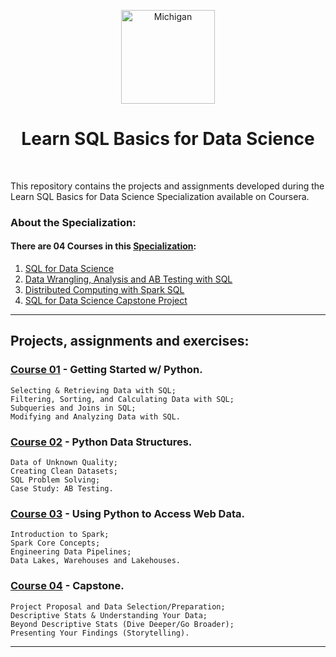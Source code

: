 <p align="center">
  <a href="https://github.com/marcoshsq/SQLBasicsForDataScience">
    <img src="https://cdn-icons-png.flaticon.com/512/603/603201.png" alt="Michigan" height="150" width="150">
  </a>
</p>
  <h1 align="center">Learn SQL Basics for Data Science</h1>
</div>
<br>
 
This repository contains the projects and assignments developed during the Learn SQL Basics for Data Science Specialization available on Coursera.

### About the Specialization:

#### There are 04 Courses in this [Specialization](https://www.coursera.org/specializations/learn-sql-basics-data-science):

01. [SQL for Data Science](https://www.coursera.org/learn/sql-for-data-science?specialization=learn-sql-basics-data-science)
02. [Data Wrangling, Analysis and AB Testing with SQL](https://www.coursera.org/learn/data-wrangling-analysis-abtesting?specialization=learn-sql-basics-data-science)
03. [Distributed Computing with Spark SQL](https://www.coursera.org/learn/spark-sql?specialization=learn-sql-basics-data-science)
04. [SQL for Data Science Capstone Project](https://www.coursera.org/learn/sql-data-science-capstone?specialization=learn-sql-basics-data-science)

---

## Projects, assignments and exercises:

### [Course 01]() - Getting Started w/ Python.

    Selecting & Retrieving Data with SQL;
    Filtering, Sorting, and Calculating Data with SQL;
    Subqueries and Joins in SQL;
    Modifying and Analyzing Data with SQL.

### [Course 02]() - Python Data Structures.

    Data of Unknown Quality;
    Creating Clean Datasets;
    SQL Problem Solving;
    Case Study: AB Testing.

### [Course 03]() - Using Python to Access Web Data.

    Introduction to Spark;
    Spark Core Concepts;
    Engineering Data Pipelines;
    Data Lakes, Warehouses and Lakehouses.

### [Course 04]() - Capstone.

    Project Proposal and Data Selection/Preparation;
    Descriptive Stats & Understanding Your Data;
    Beyond Descriptive Stats (Dive Deeper/Go Broader);
    Presenting Your Findings (Storytelling).

---

<!--
<p align="center">
  <a href="">
    <img src="" alt="SQL">
  </a>
</p>
-->
